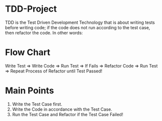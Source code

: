 # TDD-Project
TDD is the Test Driven Development Technology that is about writing tests before writing code; if the code does not run according to the test case, then refactor the code. In other words:
# Flow Chart
Write Test => Write Code =>  Run Test =>  If Fails => Refactor Code => Run Test => Repeat Process of Refactor until Test Passed! 
# Main Points 
1. Write the Test Case first.
2. Write the Code in accordance with the Test Case.
3. Run the Test Case and Refactor if the Test Case Failed!
